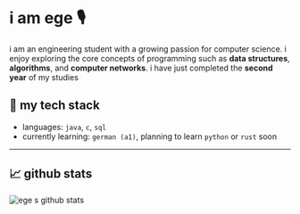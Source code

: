 # i am ege 🎙️

i am an engineering student with a growing passion for computer science. i enjoy exploring the core concepts of programming such as **data structures**, **algorithms**, and **computer networks**.
i have just completed the **second year** of my studies


## 🦾 my tech stack

- languages: `java`, `c`, `sql`
- currently learning: `german (a1)`, planning to learn `python` or `rust` soon

---

## 📈 github stats

![ege s github stats](https://github-readme-stats.vercel.app/api?username=egeecagan&show_icons=true&theme=default)

